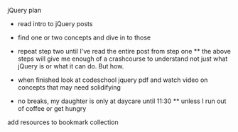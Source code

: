 jQuery plan
* read intro to jQuery posts
* find one or two concepts and dive in to those
* repeat step two until I've read the entire post from step one
  ** the above steps will give me enough of a crashcourse to understand not just what jQuery is or what it can do. But how. 

* when finished look at codeschool jquery pdf and watch video on concepts that may need solidifying 
* no breaks, my daughter is only at daycare until 11:30
  ** unless I run out of coffee or get hungry

add resources to bookmark collection